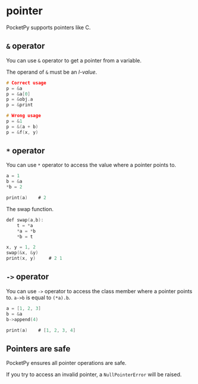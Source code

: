 # pointer

PocketPy supports pointers like C.

## `&` operator

You can use `&` operator to get a pointer from a variable.

The operand of `&` must be an *l-value*.

```c
# Correct usage
p = &a
p = &a[0]
p = &obj.a
p = &print

# Wrong usage
p = &1
p = &(a + b)
p = &f(x, y)
```

## `*` operator

You can use `*` operator to access the value where a pointer points to.

```c
a = 1
b = &a
*b = 2

print(a)    # 2
```

The swap function.

```c
def swap(a,b):
    t = *a
    *a = *b
    *b = t

x, y = 1, 2
swap(&x, &y)
print(x, y)     # 2 1
```

## `->` operator

You can use `->` operator to access the class member where a pointer points to. `a->b` is equal to `(*a).b`.

```c
a = [1, 2, 3]
b = &a
b->append(4)

print(a)    # [1, 2, 3, 4]
```

## Pointers are safe

PocketPy ensures all pointer operations are safe.

If you try to access an invalid pointer, a `NullPointerError` will be raised.